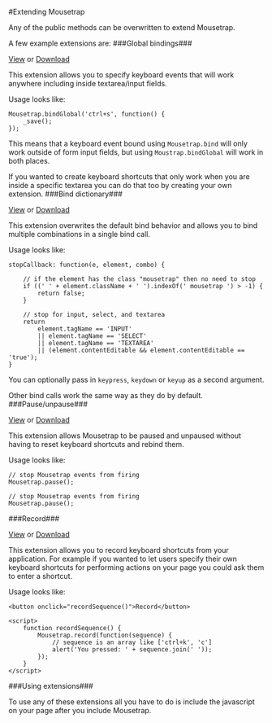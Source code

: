 #Extending Mousetrap


Any of the public methods can be overwritten to extend Mousetrap.

A few example extensions are:
###Global bindings###

[View](https://github.com/kcoltharp/mousetrap/tree/master/plugins/global-bind) or [Download](https://raw.github.com/kcoltharp/mousetrap/master/plugins/global-bind/mousetrap-global-bind.min.js)

This extension allows you to specify keyboard events that will work anywhere including inside textarea/input fields.

Usage looks like:
```
Mousetrap.bindGlobal('ctrl+s', function() {
    _save();
});
```

This means that a keyboard event bound using `Mousetrap.bind` will only work outside of form input fields, but using `Moustrap.bindGlobal` will work in both places.

If you wanted to create keyboard shortcuts that only work when you are inside a specific textarea you can do that too by creating your own extension.
###Bind dictionary###

[View](https://github.com/kcoltharp/mousetrap/tree/master/plugins/bind-dictionary) or [Download](https://raw.github.com/kcoltharp/mousetrap/master/plugins/bind-dictionary/mousetrap-bind-dictionary.min.js)

This extension overwrites the default bind behavior and allows you to bind multiple combinations in a single bind call.

Usage looks like:

```
stopCallback: function(e, element, combo) {

    // if the element has the class "mousetrap" then no need to stop
    if ((' ' + element.className + ' ').indexOf(' mousetrap ') > -1) {
        return false;
    }

    // stop for input, select, and textarea
    return 
        element.tagName == 'INPUT' 
        || element.tagName == 'SELECT' 
        || element.tagName == 'TEXTAREA' 
        || (element.contentEditable && element.contentEditable == 'true');
}
```
You can optionally pass in `keypress`, `keydown` or `keyup` as a second argument.

Other bind calls work the same way as they do by default.
###Pause/unpause###

[View](https://github.com/kcoltharp/mousetrap/tree/master/plugins/pause) or [Download](https://raw.github.com/kcoltharp/mousetrap/master/plugins/pause/mousetrap-pause.min.js)

This extension allows Mousetrap to be paused and unpaused without having to reset keyboard shortcuts and rebind them.

Usage looks like:

```
// stop Mousetrap events from firing
Mousetrap.pause();

// stop Mousetrap events from firing
Mousetrap.pause();
```

###Record###

[View](https://github.com/kcoltharp/mousetrap/tree/master/plugins/record) or [Download](https://raw.github.com/kcoltharp/mousetrap/master/plugins/record/mousetrap-record.min.js)

This extension allows you to record keyboard shortcuts from your application. For example if you wanted to let users specify their own keyboard shortcuts for performing actions on your page you could ask them to enter a shortcut.

Usage looks like:

```
<button onclick="recordSequence()">Record</button>

<script>
    function recordSequence() {
        Mousetrap.record(function(sequence) {
            // sequence is an array like ['ctrl+k', 'c']
            alert('You pressed: ' + sequence.join(' '));
        });
    }
</script>
```

###Using extensions###

To use any of these extensions all you have to do is include the javascript on your page after you include Mousetrap.
